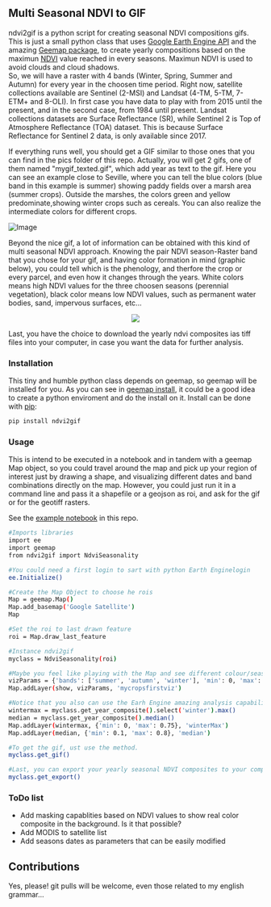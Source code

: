 ## Multi Seasonal NDVI to GIF

ndvi2gif is a python script for creating seasonal NDVI compositions gifs. This is just a small python class that uses [Google Earth Engine API](https://github.com/google/earthengine-api) and the amazing [Geemap package](https://github.com/giswqs/geemap), to create yearly compositions based on the maximun [NDVI](https://en.wikipedia.org/wiki/Normalized_difference_vegetation_index) value reached in every seasons. Maximun NDVI is used to avoid clouds and cloud shadows.  
So, we will have a raster with 4 bands (Winter, Spring, Summer and Autumn) for every year in the choosen time period. Right now, satellite collections available are Sentinel (2-MSI) and Landsat (4-TM, 5-TM, 7-ETM+ and 8-OLI). In first case you have data to play with from 2015 until the present, and in the second case, from 1984 until present. Landsat collections datasets are Surface Reflectance (SR), while Sentinel 2 is Top of Atmosphere Reflectance (TOA) dataset. This is because Surface Reflectance for Sentinel 2 data, is only available since 2017.

If everything runs well, you should get a GIF similar to those ones that you can find in the pics folder of this repo. Actually, you will get 2 gifs, one of them named "mygif_texted.gif", which add year as text to the gif. Here you can see an example close to Seville, where you can tell the blue colors (blue band in this example is summer) showing paddy fields over a marsh area (summer crops). Outside the marshes, the colors green and yellow predominate,showing winter crops such as cereals. You can also realize the intermediate colors for different crops.

![Image](https://raw.githubusercontent.com/Digdgeo/Ndvi2Gif/master/pics/LosPalacios_Spain.gif "Los Palacios, Seville")

Beyond the nice gif, a lot of information can be obtained with this kind of multi seasonal NDVI approach. Knowing the pair NDVI season-Raster band that you chose for your gif, and having color formation in mind (graphic below), you could tell which is the phenology, and therfore the crop or every parcel, and even how it changes through the years.  White colors means high NDVI values for the three choosen seasons (perennial vegetation), black color means low NDVI values, such as permanent water bodies, sand, impervous surfaces, etc...

<p align="center"> 
<img src="https://i.stack.imgur.com/tKETN.png">
</p>

Last, you have the choice to download the yearly ndvi composites ias tiff files into your computer, in case you want the data for further analysis.  

### Installation

This tiny and humble python class depends on geemap, so geemap will be installed for you. As you can see in [geemap install](https://github.com/giswqs/geemap#installation), it could be a good idea to create a python enviroment and do the install on it. Install can be done with [pip](https://pip.pypa.io/en/stable/):

```bash
pip install ndvi2gif
```

### Usage

This is intend to be executed in a notebook and in tandem with a geemap Map object, so you could travel around the map and pick up your region of interest just by drawing a shape, and visualizing different dates and band combinations directly on the map. However, you could just run it in a command line and pass it a shapefile or a geojson as roi, and ask for the gif or for the geotiff rasters.

See the [example notebook](https://github.com/Digdgeo/Ndvi2Gif/blob/master/ndvi2gif/ndvi2gif_notebook_example.ipynb) in this repo.

```bash
#Imports libraries
import ee
import geemap
from ndvi2gif import NdviSeasonality

#You could need a first login to sart with python Earth Enginelogin 
ee.Initialize()

#Create the Map Object to choose he rois
Map = geemap.Map()
Map.add_basemap('Google Satellite')
Map

#Set the roi to last drawn feature
roi = Map.draw_last_feature

#Instance ndvi2gif
myclass = NdviSeasonality(roi)

#Maybe you feel like playing with the Map and see different colour/season combination efore generate the gif
vizParams = {'bands': ['summer', 'autumn', 'winter'], 'min': 0, 'max': 0.7, 'gamma': [0.95, 1.1, 1]}
Map.addLayer(show, vizParams, 'mycropsfirstviz')

#Notice that you also can use the Earh Engine amazing analysis capabilities
wintermax = myclass.get_year_composite().select('winter').max()
median = myclass.get_year_composite().median()
Map.addLayer(wintermax, {'min': 0, 'max': 0.75}, 'winterMax')
Map.addLayer(median, {'min': 0.1, 'max': 0.8}, 'median')

#To get the gif, ust use the method. 
myclass.get_gif()

#Last, you can export your yearly seasonal NDVI composites to your computer
myclass.get_export() 
```

### ToDo list

* Add masking capablities based on NDVI values to show real color composite in the background. Is it that possible?
* Add MODIS to satellite list
* Add seasons dates as parameters that can be easily modified


## Contributions

Yes, please! git pulls will be welcome, even those related to my english grammar... 